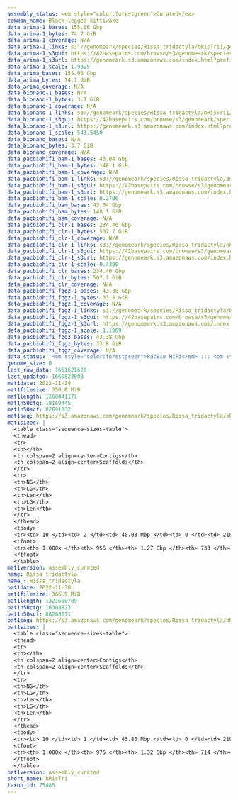 ```yaml
---
assembly_status: <em style="color:forestgreen">Curated</em>
common_name: Black-legged kittiwake
data_arima-1_bases: 155.06 Gbp
data_arima-1_bytes: 74.7 GiB
data_arima-1_coverage: N/A
data_arima-1_links: s3://genomeark/species/Rissa_tridactyla/bRisTri1/genomic_data/arima/<br>
data_arima-1_s3gui: https://42basepairs.com/browse/s3/genomeark/species/Rissa_tridactyla/bRisTri1/genomic_data/arima/
data_arima-1_s3url: https://genomeark.s3.amazonaws.com/index.html?prefix=species/Rissa_tridactyla/bRisTri1/genomic_data/arima/
data_arima-1_scale: 1.9325
data_arima_bases: 155.06 Gbp
data_arima_bytes: 74.7 GiB
data_arima_coverage: N/A
data_bionano-1_bases: N/A
data_bionano-1_bytes: 3.7 GiB
data_bionano-1_coverage: N/A
data_bionano-1_links: s3://genomeark/species/Rissa_tridactyla/bRisTri1/genomic_data/bionano/<br>
data_bionano-1_s3gui: https://42basepairs.com/browse/s3/genomeark/species/Rissa_tridactyla/bRisTri1/genomic_data/bionano/
data_bionano-1_s3url: https://genomeark.s3.amazonaws.com/index.html?prefix=species/Rissa_tridactyla/bRisTri1/genomic_data/bionano/
data_bionano-1_scale: 543.5450
data_bionano_bases: N/A
data_bionano_bytes: 3.7 GiB
data_bionano_coverage: N/A
data_pacbiohifi_bam-1_bases: 43.04 Gbp
data_pacbiohifi_bam-1_bytes: 148.1 GiB
data_pacbiohifi_bam-1_coverage: N/A
data_pacbiohifi_bam-1_links: s3://genomeark/species/Rissa_tridactyla/bRisTri1/genomic_data/pacbio_hifi/<br>
data_pacbiohifi_bam-1_s3gui: https://42basepairs.com/browse/s3/genomeark/species/Rissa_tridactyla/bRisTri1/genomic_data/pacbio_hifi/
data_pacbiohifi_bam-1_s3url: https://genomeark.s3.amazonaws.com/index.html?prefix=species/Rissa_tridactyla/bRisTri1/genomic_data/pacbio_hifi/
data_pacbiohifi_bam-1_scale: 0.2706
data_pacbiohifi_bam_bases: 43.04 Gbp
data_pacbiohifi_bam_bytes: 148.1 GiB
data_pacbiohifi_bam_coverage: N/A
data_pacbiohifi_clr-1_bases: 234.40 Gbp
data_pacbiohifi_clr-1_bytes: 507.7 GiB
data_pacbiohifi_clr-1_coverage: N/A
data_pacbiohifi_clr-1_links: s3://genomeark/species/Rissa_tridactyla/bRisTri1/genomic_data/pacbio_hifi/<br>
data_pacbiohifi_clr-1_s3gui: https://42basepairs.com/browse/s3/genomeark/species/Rissa_tridactyla/bRisTri1/genomic_data/pacbio_hifi/
data_pacbiohifi_clr-1_s3url: https://genomeark.s3.amazonaws.com/index.html?prefix=species/Rissa_tridactyla/bRisTri1/genomic_data/pacbio_hifi/
data_pacbiohifi_clr-1_scale: 0.4300
data_pacbiohifi_clr_bases: 234.40 Gbp
data_pacbiohifi_clr_bytes: 507.7 GiB
data_pacbiohifi_clr_coverage: N/A
data_pacbiohifi_fqgz-1_bases: 43.38 Gbp
data_pacbiohifi_fqgz-1_bytes: 33.8 GiB
data_pacbiohifi_fqgz-1_coverage: N/A
data_pacbiohifi_fqgz-1_links: s3://genomeark/species/Rissa_tridactyla/bRisTri1/genomic_data/pacbio_hifi/<br>
data_pacbiohifi_fqgz-1_s3gui: https://42basepairs.com/browse/s3/genomeark/species/Rissa_tridactyla/bRisTri1/genomic_data/pacbio_hifi/
data_pacbiohifi_fqgz-1_s3url: https://genomeark.s3.amazonaws.com/index.html?prefix=species/Rissa_tridactyla/bRisTri1/genomic_data/pacbio_hifi/
data_pacbiohifi_fqgz-1_scale: 1.1969
data_pacbiohifi_fqgz_bases: 43.38 Gbp
data_pacbiohifi_fqgz_bytes: 33.8 GiB
data_pacbiohifi_fqgz_coverage: N/A
data_status: '<em style="color:forestgreen">PacBio HiFi</em> ::: <em style="color:forestgreen">Arima</em>'
genome_size: 0
last_raw_data: 1651621620
last_updated: 1669823008
mat1date: 2022-11-30
mat1filesize: 350.8 MiB
mat1length: 1268441171
mat1n50ctg: 18169445
mat1n50scf: 82691832
mat1seq: https://s3.amazonaws.com/genomeark/species/Rissa_tridactyla/bRisTri1/assembly_curated/bRisTri1.mat.cur.20221130.fasta.gz
mat1sizes: |
  <table class="sequence-sizes-table">
  <thead>
  <tr>
  <th></th>
  <th colspan=2 align=center>Contigs</th>
  <th colspan=2 align=center>Scaffolds</th>
  </tr>
  <tr>
  <th>NG</th>
  <th>LG</th>
  <th>Len</th>
  <th>LG</th>
  <th>Len</th>
  </tr>
  </thead>
  <tbody>
  <tr><td> 10 </td><td> 2 </td><td> 40.03 Mbp </td><td> 0 </td><td> 218.21 Mbp </td></tr>  <tr><td> 20 </td><td> 5 </td><td> 33.77 Mbp </td><td> 1 </td><td> 169.94 Mbp </td></tr>  <tr><td> 30 </td><td> 9 </td><td> 31.38 Mbp </td><td> 1 </td><td> 169.94 Mbp </td></tr>  <tr><td> 40 </td><td> 14 </td><td> 22.57 Mbp </td><td> 2 </td><td> 127.36 Mbp </td></tr>  <tr style="background-color:#cccccc;"><td> 50 </td><td> 21 </td><td style="background-color:#88ff88;"> 18.17 Mbp </td><td> 4 </td><td style="background-color:#88ff88;"> 82.69 Mbp </td></tr>  <tr><td> 60 </td><td> 29 </td><td> 12.01 Mbp </td><td> 5 </td><td> 73.85 Mbp </td></tr>  <tr><td> 70 </td><td> 42 </td><td> 6.96 Mbp </td><td> 8 </td><td> 49.13 Mbp </td></tr>  <tr><td> 80 </td><td> 65 </td><td> 4.39 Mbp </td><td> 12 </td><td> 19.37 Mbp </td></tr>  <tr><td> 90 </td><td> 134 </td><td> 0.87 Mbp </td><td> 24 </td><td> 3.16 Mbp </td></tr>  <tr><td> 100 </td><td> 955 </td><td> 14.26 Kbp </td><td> 732 </td><td> 15.14 Kbp </td></tr>  </tbody>
  <tfoot>
  <tr><th> 1.000x </th><th> 956 </th><th> 1.27 Gbp </th><th> 733 </th><th> 1.27 Gbp </th></tr>
  </tfoot>
  </table>
mat1version: assembly_curated
name: Rissa tridactyla
name_: Rissa_tridactyla
pat1date: 2022-11-30
pat1filesize: 366.9 MiB
pat1length: 1321650709
pat1n50ctg: 16308823
pat1n50scf: 88208671
pat1seq: https://s3.amazonaws.com/genomeark/species/Rissa_tridactyla/bRisTri1/assembly_curated/bRisTri1.pat.cur.20221130.fasta.gz
pat1sizes: |
  <table class="sequence-sizes-table">
  <thead>
  <tr>
  <th></th>
  <th colspan=2 align=center>Contigs</th>
  <th colspan=2 align=center>Scaffolds</th>
  </tr>
  <tr>
  <th>NG</th>
  <th>LG</th>
  <th>Len</th>
  <th>LG</th>
  <th>Len</th>
  </tr>
  </thead>
  <tbody>
  <tr><td> 10 </td><td> 1 </td><td> 43.86 Mbp </td><td> 0 </td><td> 219.60 Mbp </td></tr>  <tr><td> 20 </td><td> 5 </td><td> 35.57 Mbp </td><td> 1 </td><td> 168.50 Mbp </td></tr>  <tr><td> 30 </td><td> 9 </td><td> 26.52 Mbp </td><td> 2 </td><td> 127.73 Mbp </td></tr>  <tr><td> 40 </td><td> 15 </td><td> 18.49 Mbp </td><td> 3 </td><td> 94.79 Mbp </td></tr>  <tr style="background-color:#cccccc;"><td> 50 </td><td> 22 </td><td style="background-color:#88ff88;"> 16.31 Mbp </td><td> 4 </td><td style="background-color:#88ff88;"> 88.21 Mbp </td></tr>  <tr><td> 60 </td><td> 31 </td><td> 12.79 Mbp </td><td> 6 </td><td> 74.01 Mbp </td></tr>  <tr><td> 70 </td><td> 45 </td><td> 8.15 Mbp </td><td> 8 </td><td> 56.07 Mbp </td></tr>  <tr><td> 80 </td><td> 65 </td><td> 4.68 Mbp </td><td> 11 </td><td> 23.75 Mbp </td></tr>  <tr><td> 90 </td><td> 128 </td><td> 0.90 Mbp </td><td> 21 </td><td> 7.62 Mbp </td></tr>  <tr><td> 100 </td><td> 974 </td><td> 13.70 Kbp </td><td> 713 </td><td> 13.70 Kbp </td></tr>  </tbody>
  <tfoot>
  <tr><th> 1.000x </th><th> 975 </th><th> 1.32 Gbp </th><th> 714 </th><th> 1.32 Gbp </th></tr>
  </tfoot>
  </table>
pat1version: assembly_curated
short_name: bRisTri
taxon_id: 75485
---
```

